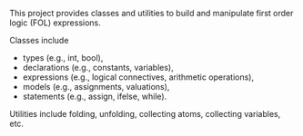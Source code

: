 This project provides classes and utilities to build and manipulate first order logic (FOL) expressions.

Classes include
* types (e.g., int, bool),
* declarations (e.g., constants, variables),
* expressions (e.g., logical connectives, arithmetic operations),
* models (e.g., assignments, valuations),
* statements (e.g., assign, ifelse, while).

Utilities include folding, unfolding, collecting atoms, collecting variables, etc.